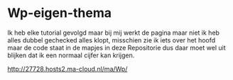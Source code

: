 # Wp-eigen-thema

Ik heb elke tutorial gevolgd maar bij mij werkt de pagina maar niet ik heb alles dubbel gechecked alles klopt, misschien zie ik iets over het hoofd maar de code staat in de mapjes in deze Repositorie dus daar moet wel uit blijken dat ik een normaal cijfer kan krijgen.

http://27728.hosts2.ma-cloud.nl/ma/Wp/
